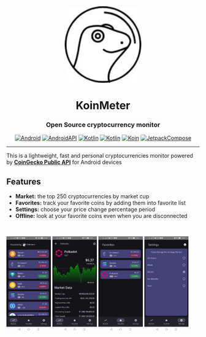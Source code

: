<div align="center">

<p><img src="https://github.com/ibrohimkhan/koin-meter/blob/main/metadata/en-US/images/gecko.png" width="200" /></p>

# KoinMeter

### Open Source cryptocurrency monitor

[![Android](https://img.shields.io/badge/Android-grey?logo=android&style=flat)](https://www.android.com/)
[![AndroidAPI](https://img.shields.io/badge/API-28%2B-brightgreen.svg?style=flat)](https://www.android.com/)
[![Kotlin](https://img.shields.io/badge/coingecko-api:3.0.1-green.svg?logo=coingecko)](https://docs.coingecko.com/v3.0.1/reference/introduction)
[![Kotlin](https://img.shields.io/badge/kotlin-2.0.0-blue.svg?logo=kotlin)](https://kotlinlang.org)
[![Koin](https://img.shields.io/badge/koin-3.5.6-red.svg?logo=koin)](https://insert-koin.io)
[![JetpackCompose](https://img.shields.io/badge/Jetpack%20Compose-bom:2024.06.00-yellow)](https://developer.android.com/jetpack/compose)

</div>

---

This is a lightweight, fast and personal cryptocurrencies monitor powered by [**CoinGecko Public API**](https://docs.coingecko.com/v3.0.1/reference/introduction) for Android devices

## Features

- **Market:** the top 250 cryptocurrencies by market cup
- **Favorites:** track your favorite coins by adding them into favorite list
- **Settings:** choose your price change percentage period
- **Offline:** look at your favorite coins even when you are disconnected

<br>

<p float="left">
<img src="https://github.com/ibrohimkhan/koin-meter/blob/main/metadata/en-US/images/screenshots/1.jpg" width="23%" />
<img src="https://github.com/ibrohimkhan/koin-meter/blob/main/metadata/en-US/images/screenshots/2.jpg" width="23%" />
<img src="https://github.com/ibrohimkhan/koin-meter/blob/main/metadata/en-US/images/screenshots/3.jpg" width="23%" />
<img src="https://github.com/ibrohimkhan/koin-meter/blob/main/metadata/en-US/images/screenshots/4.jpg" width="23%" />
</p>
